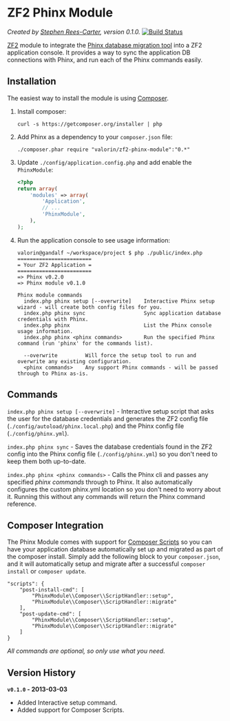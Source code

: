 ZF2 Phinx Module
================
*Created by [Stephen Rees-Carter][src], version 0.1.0.* [![Build Status][travis-img]][travis-url]

[ZF2][zf] module to integrate the [Phinx database migration tool][phinx] into a ZF2 application console.
It provides a way to sync the application DB connections with Phinx, and run each of the Phinx commands easily.

Installation
------------

The easiest way to install the module is using [Composer][composer].

1. Install composer:

    ```
    curl -s https://getcomposer.org/installer | php
    ```

2. Add Phinx as a dependency to your `composer.json` file:

    ```
    ./composer.phar require "valorin/zf2-phinx-module":"0.*"
    ```

3. Update `./config/application.config.php` and add enable the `PhinxModule`:

    ```php
    <?php
    return array(
        'modules' => array(
            'Application',
            // ...
            'PhinxModule',
        ),
    );
    ```

4. Run the application console to see usage information:

    ```
    valorin@gandalf ~/workspace/project $ php ./public/index.php
    ========================
    = Your ZF2 Application =
    ========================
    => Phinx v0.2.0
    => Phinx module v0.1.0

    Phinx module commands
      index.php phinx setup [--overwrite]    Interactive Phinx setup wizard - will create both config files for you.
      index.php phinx sync                   Sync application database credentials with Phinx.
      index.php phinx                        List the Phinx console usage information.
      index.php phinx <phinx commands>       Run the specified Phinx command (run 'phinx' for the commands list).

      --overwrite         Will force the setup tool to run and overwrite any existing configuration.
      <phinx commands>    Any support Phinx commands - will be passed through to Phinx as-is.
    ```

Commands
--------

`index.php phinx setup [--overwrite]` - Interactive setup script that asks the user for the database credentials and
generates the ZF2 config file (`./config/autoload/phinx.local.php`) and the Phinx config file (`./config/phinx.yml`).

`index.php phinx sync` - Saves the database credentials found in the ZF2 config into the Phinx config file
(`./config/phinx.yml`) so you don't need to keep them both up-to-date.

`index.php phinx <phinx commands>` - Calls the Phinx cli and passes any specified *phinx commands* through to Phinx.
It also automatically configures the custom phinx.yml location so you don't need to worry about it.
Running this without any commands will return the Phinx command reference.

Composer Integration
--------------------

The Phinx Module comes with support for [Composer Scripts][com-scripts] so you can have your application
database automatically set up and migrated as part of the composer install. Simply add the following block
to your `composer.json`, and it will automatically setup and migrate after a successful `composer install`
or `composer update`.

```
"scripts": {
    "post-install-cmd": [
        "PhinxModule\\Composer\\ScriptHandler::setup",
        "PhinxModule\\Composer\\ScriptHandler::migrate"
    ],
    "post-update-cmd": [
        "PhinxModule\\Composer\\ScriptHandler::setup",
        "PhinxModule\\Composer\\ScriptHandler::migrate"
    ]
}
```

*All commands are optional, so only use what you need.*

Version History
---------------

**`v0.1.0` - 2013-03-03**
- Added Interactive setup command.
- Added support for Composer Scripts.


[src]:http://stephen.rees-carter.net/
[travis-img]:https://travis-ci.org/valorin/zf2-phinx-module.png?branch=master
[travis-url]:https://travis-ci.org/valorin/zf2-phinx-module
[zf]:http://framework.zend.com/
[phinx]:https://github.com/robmorgan/phinx
[composer]:http://getcomposer.org/
[com-scripts]:http://getcomposer.org/doc/articles/scripts.md
